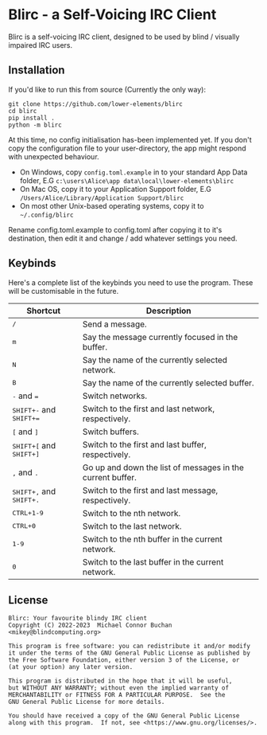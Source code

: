 # Blirc - a Self-Voicing IRC Client

Blirc is a self-voicing IRC client, designed to be used by blind / visually impaired IRC users.

## Installation

If you'd like to run this from source (Currently the only way):

```shell
git clone https://github.com/lower-elements/blirc
cd blirc
pip install .
python -m blirc
```

At this time, no config initialisation has-been implemented yet. If you don't copy the configuration file to your user-directory, the app might respond with unexpected behaviour.

* On Windows, copy `config.toml.example` in to your standard App Data folder, E.G `c:\users\Alice\app data\local\lower-elements\blirc`
* On Mac OS, copy it to your Application Support folder, E.G `/Users/Alice/Library/Application Support/blirc`
* On most other Unix-based operating systems, copy it to `~/.config/blirc`

Rename config.toml.example to config.toml after copying it to it's destination, then edit it and change / add whatever settings you need.

## Keybinds

Here's a complete list of the keybinds you need to use the program. These will be customisable in the future.

|Shortcut|Description|
|--------|-----------|
|<kbd>/</kbd>|Send a message.|
|<kbd>m</kbd>|Say the message currently focused in the buffer.|
|<kbd>N</kbd>|Say the name of the currently selected network.|
|<kbd>B</kbd>|Say the name of the currently selected buffer.|
|<kbd>-</kbd> and <kbd>=</kbd>|Switch networks.|
|<kbd>SHIFT+-</kbd> and <kbd>SHIFT+=</kbd>|Switch to the first and last network, respectively.|
|<kbd>[</kbd> and <kbd>]</kbd>|Switch buffers.|
|<kbd>SHIFT+[</kbd> and <kbd>SHIFT+]</kbd>|Switch to the first and last buffer, respectively.|
|<kbd>,</kbd> and <kbd>.</kbd>|Go up and down the list of messages in the current buffer.|
|<kbd>SHIFT+,</kbd> and <kbd>SHIFT+.</kbd>|Switch to the first and last message, respectively.|
|<kbd>CTRL+1-9</kbd>|Switch to the nth network.|
|<kbd>CTRL+0</kbd>|Switch to the last network.|
|<kbd>1-9</kbd>|Switch to the nth buffer in the current network.|
|<kbd>0</kbd>|Switch to the last buffer in the current network.|

## License

    Blirc: Your favourite blindy IRC client
    Copyright (C) 2022-2023  Michael Connor Buchan <mikey@blindcomputing.org>

    This program is free software: you can redistribute it and/or modify
    it under the terms of the GNU General Public License as published by
    the Free Software Foundation, either version 3 of the License, or
    (at your option) any later version.

    This program is distributed in the hope that it will be useful,
    but WITHOUT ANY WARRANTY; without even the implied warranty of
    MERCHANTABILITY or FITNESS FOR A PARTICULAR PURPOSE.  See the
    GNU General Public License for more details.

    You should have received a copy of the GNU General Public License
    along with this program.  If not, see <https://www.gnu.org/licenses/>.
